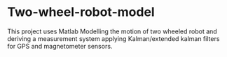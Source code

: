 # Two-wheel-robot-model
This project uses Matlab
Modelling the motion of two wheeled robot and deriving a measurement system applying Kalman/extended kalman filters for GPS and magnetometer sensors.
